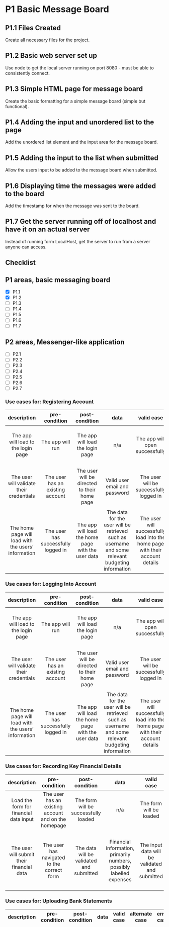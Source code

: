 # P1 Basic Message Board

## P1.1 Files Created

Create all necessary files for the project.

## P1.2 Basic web server set up

Use node to get the local server running on port 8080 - must be able to consistently connect.

## P1.3 Simple HTML page for message board

Create the basic formatting for a simple message board (simple but functional).

## P1.4 Adding the input and unordered list to the page

Add the unordered list element and the input area for the message board.

## P1.5 Adding the input to the list when submitted

Allow the users input to be added to the message board when submitted.

## P1.6 Displaying time the messages were added to the board

Add the timestamp for when the message was sent to the board.

## P1.7 Get the server running off of localhost and have it on an actual server

Instead of running form LocalHost, get the server to run from a server anyone can access.

## Checklist

## P1 areas, basic messaging board

- [x] P1.1
- [x] P1.2
- [ ] P1.3
- [ ] P1.4
- [ ] P1.5
- [ ] P1.6
- [ ] P1.7

## P2 areas, Messenger-like application

- [ ] P2.1
- [ ] P2.2
- [ ] P2.3
- [ ] P2.4
- [ ] P2.5
- [ ] P2.6
- [ ] P2.7

### Use cases for: Registering Account

|description|pre-condition|post-condition|data|valid case|alternate case|error case|
|:-:|:-:|:-:|:-:|:-:|:-:|:-:|
|The app will load to the login page|The app will run|The app will load the login page|n/a|The app will open successfully|n/a|The app may crash/be unable to load the page|
||||||||
|The user will validate their credentials|The user has an existing account|The user will be directed to their home page|Valid user email and password|The user will be successfully logged in|n/a|The user may enter the wrong information or not have an account|
||||||||
| The home page will load with the users’ information | The user has successfully logged in | The app will load the home page with the user data|The data for the user will be retrieved such as username and some relevant budgeting information | The user will successfully load into the home page with their account details |n/a| The app may crash or there could be an error in retrieving the users’ information |

### Use cases for: Logging Into Account

|description|pre-condition|post-condition|data|valid case|alternate case|error case|
|:-:|:-:|:-:|:-:|:-:|:-:|:-:|
|The app will load to the login page|The app will run|The app will load the login page|n/a|The app will open successfully|n/a|The app may crash/be unable to load the page|
||||||||
|The user will validate their credentials|The user has an existing account|The user will be directed to their home page|Valid user email and password|The user will be successfully logged in|n/a|The user may enter the wrong information or not have an account|
||||||||
|The home page will load with the users’ information|The user has successfully logged in|The app will load the home page with the user data|The data for the user will be retrieved such as username and some relevant budgeting  information|The user will successfully load into the home page with their account details|n/a|The app may crash or there could be an error in retrieving the users’ information|

### Use cases for: Recording Key Financial Details

|description|pre-condition|post-condition|data|valid case|alternate case|error case|
|:-:|:-:|:-:|:-:|:-:|:-:|:-:|
|Load the form for financial data input|The user has an existing account and on the homepage|The form will be successfully loaded|n/a |The form will be loaded|n/a|The form could fail to load or not load properly|
||||||||
|The user will submit their financial data|The user has navigated to the correct form|The data will be validated and submitted|Financial information, primarily numbers, possibly labelled expenses|The input data will be validated and submitted|n/a|The data could be invalid (format/data type etc.) There could be an error in saving the data|

### Use cases for: Uploading Bank Statements

|description|pre-condition|post-condition|data|valid case|alternate case|error case|
|:-:|:-:|:-:|:-:|:-:|:-:|:-:|
